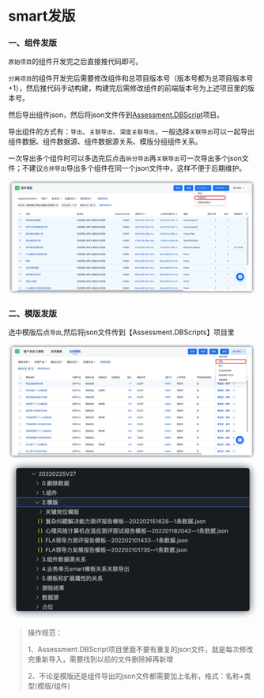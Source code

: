 # smart发版

### 一、组件发版

`原始项目`的组件开发完之后直接推代码即可。

`分离项目`的组件开发完后需要修改组件和总项目版本号（版本号都为总项目版本号+1），然后推代码手动构建，构建完后需修改组件的前端版本号为上述项目里的版本号。

然后导出组件json，然后将json文件传到[Assessment.DBScript](http://gitlab.beisencorp.com/AssessmentCloud/Assessment.DBScripts)项目。

导出组件的方式有：`导出`、`关联导出`、`深度关联导出`，一般选择`关联导出`可以一起导出组件数据、组件数据源、组件数据源关系、模版分组组件关系。

一次导出多个组件时可以多选完后点击`拆分导出`再`关联导出`可一次导出多个json文件；不建议`合并导出`导出多个组件在同一个json文件中，这样不便于后期维护。

<img src="/img/iShot2022-02-08 10.41.10.png"  width="500"   />



### 二、模版发版

选中模版后点`导出`,然后将json文件传到【Assessment.DBScripts】项目里

<img src="/img/iShot2022-02-08 10.45.07.png"  width="500"   />
<img src="/img/iShot2022-02-16 11.30.34.png"  width="510"   />

> 操作规范：
>
> 1、Assessment.DBScript项目里面不要有重复的json文件，就是每次修改完重新导入，需要找到以前的文件删除掉再新增
>
> 2、不论是模版还是组件导出的json文件都需要加上名称，格式：名称+类型(模版/组件)
